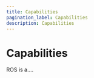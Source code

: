 ```yaml
---
title: Capabilities
pagination_label: Capabilities
description: Capabilities
---
```


# Capabilities

ROS is a....
